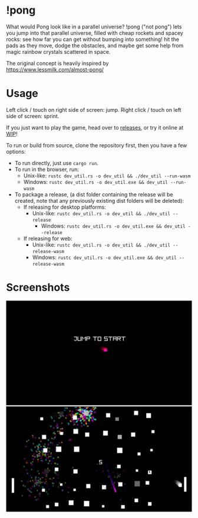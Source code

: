 # !pong
What would Pong look like in a parallel universe? !pong ("not pong") lets you jump into that parallel universe, filled with cheap rockets and spacey rocks: see how far you can get without bumping into something! hit the pads as they move, dodge the obstacles, and maybe get some help from magic rainbow crystals scattered in space. 

The original concept is heavily inspired by https://www.lessmilk.com/almost-pong/

# Usage
Left click / touch on right side of screen: jump.
Right click / touch on left side of screen: sprint.

If you just want to play the game, head over to [releases](), or try it online at [WIP]()!

To run or build from source, clone the repository first, then you have a few options:
- To run directly, just use `cargo run`.
- To run in the browser, run:
    - Unix-like: `rustc dev_util.rs -o dev_util && ./dev_util --run-wasm`
    - Windows: `rustc dev_util.rs -o dev_util.exe && dev_util --run-wasm`
- To package a release, (a dist folder containing the release will be created, note that any previously existing dist folders will be deleted): 
    - If releasing for desktop platforms:
        - Unix-like: `rustc dev_util.rs -o dev_util && ./dev_util --release`
            - Windows: `rustc dev_util.rs -o dev_util.exe && dev_util --release`
    - If releasing for web:
        - Unix-like: `rustc dev_util.rs -o dev_util && ./dev_util --release-wasm`
        - Windows: `rustc dev_util.rs -o dev_util.exe && dev_util --release-wasm`

# Screenshots
![](screenshots/start.png)
![](screenshots/many-obstacles.png)